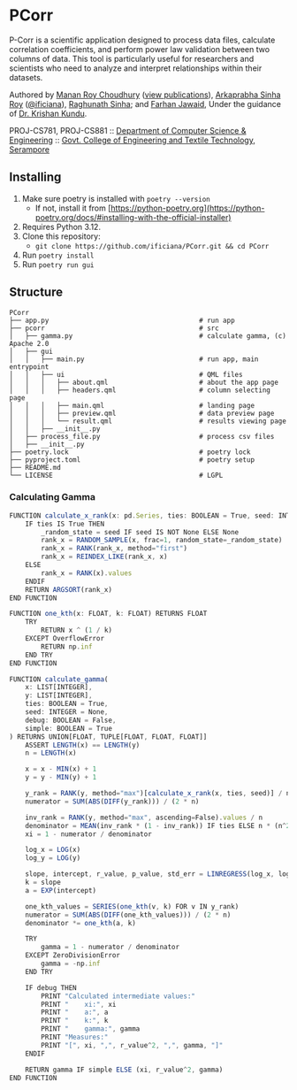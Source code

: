 # PCorr

P-Corr is a scientific application designed to process data files, calculate correlation coefficients, and perform power law validation between two columns of data. This tool is particularly useful for researchers and scientists who need to analyze and interpret relationships within their datasets.

Authored by 
[Manan Roy Choudhury](https://www.linkedin.com/in/manan-roy-choudhury-2b2093208/)
([view publications](https://www.researchgate.net/profile/Manan-Roy-Choudhury)),
[Arkaprabha Sinha Roy](https://www.linkedin.com/in/arkaprabha-sinha-roy/)
([@ificiana](https://github.com/ificiana/)), [Raghunath Sinha](https://www.linkedin.com/in/raghunath-sinha-518870228); and
[Farhan Jawaid](https://www.linkedin.com/in/farhan-jawaid-aaa0321ab/),
Under the guidance of [Dr. Krishan Kundu](https://www.researchgate.net/profile/Krishan-Kundu).

PROJ-CS781, PROJ-CS881 :: [Department of Computer Science & Engineering](https://www.gcetts.ac.in/departments/cse) ::
[Govt. College of Engineering and Textile Technology, Serampore](https://www.gcetts.ac.in/)

## Installing

1. Make sure poetry is installed with `poetry --version`
   - If not, install it from [https://python-poetry.org](https://python-poetry.org/docs/#installing-with-the-official-installer)
2. Requires Python 3.12.
3. Clone this repository:
   - `git clone https://github.com/ificiana/PCorr.git && cd PCorr`
4. Run `poetry install`
5. Run `poetry run gui`

## Structure

```t
PCorr
├── app.py                                      # run app
├── pcorr                                       # src
│   ├── gamma.py                                # calculate gamma, (c) Apache 2.0
│   ├── gui
│   │   ├── main.py                             # run app, main entrypoint
│   │   ├── ui                                  # QML files
│   │   │   ├── about.qml                       # about the app page
│   │   │   ├── headers.qml                     # column selecting page
│   │   │   ├── main.qml                        # landing page
│   │   │   ├── preview.qml                     # data preview page
│   │   │   └── result.qml                      # results viewing page
│   │   ├── __init__.py
│   ├── process_file.py                         # process csv files
│   ├── __init__.py
├── poetry.lock                                 # poetry lock
├── pyproject.toml                              # poetry setup
├── README.md
└── LICENSE                                     # LGPL
```

### Calculating Gamma

```ts
FUNCTION calculate_x_rank(x: pd.Series, ties: BOOLEAN = True, seed: INTEGER = None) RETURNS np.ndarray
    IF ties IS True THEN
        _random_state = seed IF seed IS NOT None ELSE None
        rank_x = RANDOM_SAMPLE(x, frac=1, random_state=_random_state)
        rank_x = RANK(rank_x, method="first")
        rank_x = REINDEX_LIKE(rank_x, x)
    ELSE
        rank_x = RANK(x).values
    ENDIF
    RETURN ARGSORT(rank_x)
END FUNCTION

FUNCTION one_kth(x: FLOAT, k: FLOAT) RETURNS FLOAT
    TRY
        RETURN x ^ (1 / k)
    EXCEPT OverflowError
        RETURN np.inf
    END TRY
END FUNCTION

FUNCTION calculate_gamma(
    x: LIST[INTEGER],
    y: LIST[INTEGER],
    ties: BOOLEAN = True,
    seed: INTEGER = None,
    debug: BOOLEAN = False,
    simple: BOOLEAN = True
) RETURNS UNION[FLOAT, TUPLE[FLOAT, FLOAT, FLOAT]]
    ASSERT LENGTH(x) == LENGTH(y)
    n = LENGTH(x)

    x = x - MIN(x) + 1
    y = y - MIN(y) + 1

    y_rank = RANK(y, method="max")[calculate_x_rank(x, ties, seed)] / n
    numerator = SUM(ABS(DIFF(y_rank))) / (2 * n)

    inv_rank = RANK(y, method="max", ascending=False).values / n
    denominator = MEAN(inv_rank * (1 - inv_rank)) IF ties ELSE n * (n^2 - 1) / 3
    xi = 1 - numerator / denominator

    log_x = LOG(x)
    log_y = LOG(y)

    slope, intercept, r_value, p_value, std_err = LINREGRESS(log_x, log_y)
    k = slope
    a = EXP(intercept)

    one_kth_values = SERIES(one_kth(v, k) FOR v IN y_rank)
    numerator = SUM(ABS(DIFF(one_kth_values))) / (2 * n)
    denominator *= one_kth(a, k)

    TRY
        gamma = 1 - numerator / denominator
    EXCEPT ZeroDivisionError
        gamma = -np.inf
    END TRY

    IF debug THEN
        PRINT "Calculated intermediate values:"
        PRINT "    xi:", xi
        PRINT "    a:", a
        PRINT "    k:", k
        PRINT "    gamma:", gamma
        PRINT "Measures:"
        PRINT "[", xi, ",", r_value^2, ",", gamma, "]"
    ENDIF

    RETURN gamma IF simple ELSE (xi, r_value^2, gamma)
END FUNCTION
```
